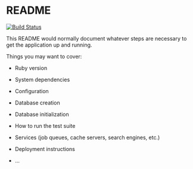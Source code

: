 # README
[![Build Status](https://travis-ci.org/sirbotta/dedonrails.svg?branch=master)](https://travis-ci.org/sirbotta/dedonrails)

This README would normally document whatever steps are necessary to get the
application up and running.

Things you may want to cover:

* Ruby version

* System dependencies

* Configuration

* Database creation

* Database initialization

* How to run the test suite

* Services (job queues, cache servers, search engines, etc.)

* Deployment instructions

* ...

